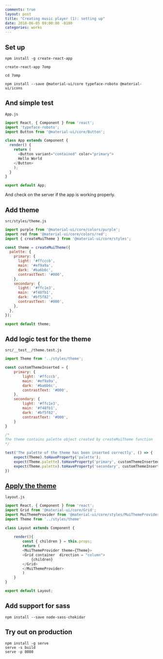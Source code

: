 ```yaml
---
comments: true
layout: post
title: "Creating music player (1): setting up"
date: 2018-06-05 09:00:00 -0100
categories: works
---
```

## Set up
```
npm install -g create-react-app

create-react-app 7omp

cd 7omp

npm install --save @material-ui/core typeface-roboto @material-ui/icons
```

## And simple test
`App.js`
```javascript
import React, { Component } from 'react';
import 'typeface-roboto';
import Button from '@material-ui/core/Button';

class App extends Component {
  render() {
    return (
      <Button variant="contained" color="primary">
      Hello World
    </Button>
    );
  }
}

export default App;
```

And check on the server if the app is working properly. 

## Add theme
`src/styles/theme.js`

```javascript
import purple from '@material-ui/core/colors/purple';
import red from '@material-ui/core/colors/red';
import { createMuiTheme } from '@material-ui/core/styles';

const theme = createMuiTheme({
  palette: {
    primary: {
      light: '#ffcccb',
      main: '#ef9a9a',
      dark: '#ba6b6c',
      contrastText: '#000',
    },
    secondary: {
      light: '#ffc1e3',
      main: '#f48fb1',
      dark: '#bf5f82',
      contrastText: '#000',
    },
  },
});

export default theme;
```

## Add logic test for the theme
`src/__test__/theme.test.js`

```javascript
import Theme from '../styles/theme';

const customThemeInserted = {
    primary: {
        light: '#ffcccb',
        main: '#ef9a9a',
        dark: '#ba6b6c',
        contrastText: '#000',
    },
    secondary: {
        light: '#ffc1e3',
        main: '#f48fb1',
        dark: '#bf5f82',
        contrastText: '#000',
    }
}

/*
The theme contains palette object created by createMuiTheme function
*/

test('The palette of the theme has been inserted correctly', () => {
    expect(Theme).toHaveProperty('palette');
    expect(Theme.palette).toHaveProperty('primary', customThemeInserted.primary);
    expect(Theme.palette).toHaveProperty('secondary', customThemeInserted.secondary);
})

```

## [Apply the theme](https://github.com/mui-org/material-ui/issues/6446)
`layout.js`

```javascript
import React, { Component } from 'react';
import Grid from '@material-ui/core/Grid';
import MuiThemeProvider from '@material-ui/core/styles/MuiThemeProvider'
import Theme from '../styles/theme'

class Layout extends Component {
    
    render(){
        const { children } = this.props;    
        return (
        <MuiThemeProvider theme={Theme}>
        <Grid container  direction = "column">
            {children}
        </Grid>
        </MuiThemeProvider>
        )
    }
}

export default Layout;
```

## Add support for sass
```
npm install --save node-sass-chokidar
```

## Try out on production 
```
npm install -g serve
serve -s build
serve -p 8080
```